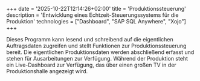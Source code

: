 +++
date = '2025-10-22T12:14:26+02:00'
title = 'Produktionssteuerung'
description = 'Entwicklung eines Echtzeit-Steuerungssystems für die Produktion'
technologies = ["Dashboard", "SAP SQL Anywhere", "Xojo"]
+++

Dieses Programm kann lesend und schreibend auf die eigentlichen Auftragsdaten zugreifen und stellt Funktionen zur Produktionssteuerung bereit. Die eigentlichen Produktionsdaten werden abschließend erfasst und stehen für Ausarbeitungen zur Verfügung. Während der Produktion steht ein Live-Dashboard zur Verfügung, das über einen großen TV in der Produktionshalle angezeigt wird.
